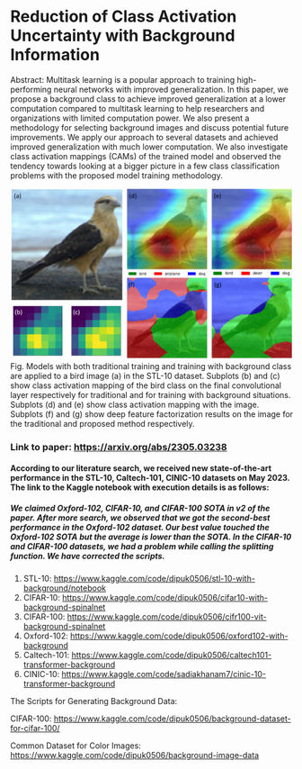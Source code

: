 # Reduction of Class Activation Uncertainty with Background Information

Abstract: Multitask learning is a popular approach to training high-performing neural networks with improved generalization. In this paper, we propose a background class to achieve improved generalization at a lower computation compared to multitask learning to help researchers and organizations with limited computation power. We also present a methodology for selecting background images and discuss potential future improvements. We apply our approach to several datasets and achieved improved generalization with much lower computation. We also investigate class activation mappings (CAMs) of the trained model and observed the tendency towards looking at a bigger picture in a few class classification problems with the proposed model training methodology.

<img src="https://github.com/dipuk0506/UQ/blob/main/CAM/CAM_bird_.png" width="700">
Fig. Models with both traditional training and training with background class are applied to a bird image (a) in the STL-10 dataset. Subplots (b) and (c) show class activation mapping of the bird class on the final convolutional layer respectively for traditional and for training with background situations. Subplots (d) and (e) show class activation mapping with the image. Subplots (f) and (g) show deep feature factorization results on the image for the traditional and proposed method respectively.

### Link to paper: https://arxiv.org/abs/2305.03238


#### According to our literature search, we received new state-of-the-art performance in the STL-10, Caltech-101, CINIC-10 datasets on May 2023. The link to the Kaggle notebook with execution details is as follows: 

##### We claimed Oxford-102, CIFAR-10, and CIFAR-100 SOTA in v2 of the paper. After more search, we observed that we got the second-best performance in the Oxford-102 dataset.  Our best value touched the Oxford-102 SOTA but the average is lower than the SOTA. In the CIFAR-10 and CIFAR-100 datasets, we had a problem while calling the splitting function. We have corrected the scripts.

1. STL-10: https://www.kaggle.com/code/dipuk0506/stl-10-with-background/notebook
2. CIFAR-10: https://www.kaggle.com/code/dipuk0506/cifar10-with-background-spinalnet
3. CIFAR-100: https://www.kaggle.com/code/dipuk0506/cifr100-vit-background-spinalnet
4. Oxford-102: https://www.kaggle.com/code/dipuk0506/oxford102-with-background
5. Caltech-101: https://www.kaggle.com/code/dipuk0506/caltech101-transformer-background
6. CINIC-10: https://www.kaggle.com/code/sadiakhanam7/cinic-10-transformer-background

The Scripts for Generating Background Data:

CIFAR-100: https://www.kaggle.com/code/dipuk0506/background-dataset-for-cifar-100/

Common Dataset for Color Images: https://www.kaggle.com/code/dipuk0506/background-image-data


